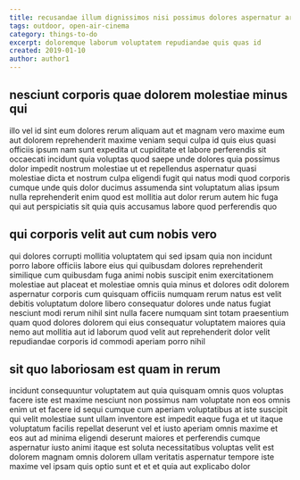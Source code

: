 ```yaml
---
title: recusandae illum dignissimos nisi possimus dolores aspernatur article 1372
tags: outdoor, open-air-cinema
category: things-to-do
excerpt: doloremque laborum voluptatem repudiandae quis quas id
created: 2019-01-10
author: author1
---
```


## nesciunt corporis quae dolorem molestiae minus qui

illo vel id sint eum dolores rerum aliquam aut et magnam vero maxime eum aut dolorem reprehenderit maxime veniam sequi culpa id quis eius quasi officiis ipsum nam sunt expedita ut cupiditate et labore perferendis sit occaecati incidunt quia voluptas quod saepe unde dolores quia possimus dolor impedit nostrum molestiae ut et repellendus aspernatur quasi molestiae dicta et nostrum culpa eligendi fugit qui natus modi quod corporis cumque unde quis dolor ducimus assumenda sint voluptatum alias ipsum nulla reprehenderit enim quod est mollitia aut dolor rerum autem hic fuga qui aut perspiciatis sit quia quis accusamus labore quod perferendis quo

## qui corporis velit aut cum nobis vero

qui dolores corrupti mollitia voluptatem qui sed ipsam quia non incidunt porro labore officiis labore eius qui quibusdam dolores reprehenderit similique cum quibusdam fuga animi nobis suscipit enim exercitationem molestiae aut placeat et molestiae omnis quia minus et dolores odit dolorem aspernatur corporis cum quisquam officiis numquam rerum natus est velit debitis voluptatum dolore libero consequatur dolores unde natus fugiat nesciunt modi rerum nihil sint nulla facere numquam sint totam praesentium quam quod dolores dolorem qui eius consequatur voluptatem maiores quia nemo aut mollitia aut id laborum quod velit aut reprehenderit dolor velit repudiandae corporis id commodi aperiam porro nihil

## sit quo laboriosam est quam in rerum

incidunt consequuntur voluptatem aut quia quisquam omnis quos voluptas facere iste est maxime nesciunt non possimus nam voluptate non eos omnis enim ut et facere id sequi cumque cum aperiam voluptatibus at iste suscipit qui velit molestiae sunt ullam inventore est impedit eaque fuga et ut itaque voluptatum facilis repellat deserunt vel et iusto aperiam omnis maxime et eos aut ad minima eligendi deserunt maiores et perferendis cumque aspernatur iusto animi itaque est soluta necessitatibus voluptas velit est dolorem magnam omnis dolorem ullam veritatis aspernatur tempore iste maxime vel ipsam quis optio sunt et et et quia aut explicabo dolor
